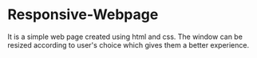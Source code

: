 # Responsive-Webpage
It is a simple web page created using html and css. The window can be resized according to user's choice which gives them a better experience. 
